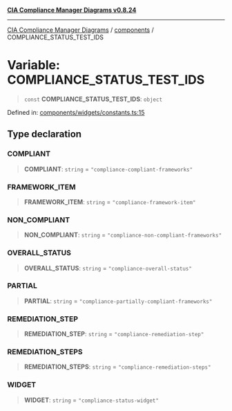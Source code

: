 [**CIA Compliance Manager Diagrams v0.8.24**](../../README.md)

***

[CIA Compliance Manager Diagrams](../../modules.md) / [components](../README.md) / COMPLIANCE\_STATUS\_TEST\_IDS

# Variable: COMPLIANCE\_STATUS\_TEST\_IDS

> `const` **COMPLIANCE\_STATUS\_TEST\_IDS**: `object`

Defined in: [components/widgets/constants.ts:15](https://github.com/Hack23/cia-compliance-manager/blob/8f5d084752ccee354557e96bf8b49239fb671c91/src/components/widgets/constants.ts#L15)

## Type declaration

### COMPLIANT

> **COMPLIANT**: `string` = `"compliance-compliant-frameworks"`

### FRAMEWORK\_ITEM

> **FRAMEWORK\_ITEM**: `string` = `"compliance-framework-item"`

### NON\_COMPLIANT

> **NON\_COMPLIANT**: `string` = `"compliance-non-compliant-frameworks"`

### OVERALL\_STATUS

> **OVERALL\_STATUS**: `string` = `"compliance-overall-status"`

### PARTIAL

> **PARTIAL**: `string` = `"compliance-partially-compliant-frameworks"`

### REMEDIATION\_STEP

> **REMEDIATION\_STEP**: `string` = `"compliance-remediation-step"`

### REMEDIATION\_STEPS

> **REMEDIATION\_STEPS**: `string` = `"compliance-remediation-steps"`

### WIDGET

> **WIDGET**: `string` = `"compliance-status-widget"`
